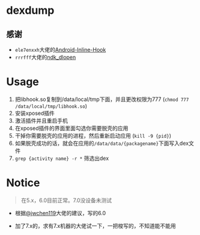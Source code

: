 # dexdump

## 感谢
- `ele7enxxh`大佬的[Android-Inline-Hook](https://github.com/ele7enxxh/Android-Inline-Hook)
- `rrrfff`大佬的[ndk_dlopen](https://github.com/rrrfff/ndk_dlopen)

# Usage

1. 把libhook.so复制到/data/local/tmp下面，并且更改权限为777 (`chmod 777 /data/local/tmp/libhook.so`)
2. 安装xposed插件
3. 激活插件并且重启手机
4. 在xposed插件的界面里面勾选你需要脱壳的应用
5. 干掉你需要脱壳的应用的进程，然后重新启动应用 (`kill -9 {pid}`)
6. 如果脱壳成功的话，就会在应用的`/data/data/{packagename}`下面写入dex文件
7. `grep {activity name} -r *` 筛选出dex

# Notice

> 在5.x，6.0目前正常。7.0没设备未测试

- 根据[@jwchen119](https://github.com/jwchen119)大佬的建议，写的6.0

- 加了7.x的，求有7.x机器的大佬试一下，一把梭写的，不知道能不能用